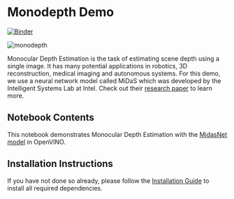 # Monodepth Demo

[![Binder](https://mybinder.org/badge_logo.svg)](https://mybinder.org/v2/gh/openvinotoolkit/openvino_notebooks/HEAD?filepath=notebooks%2F201-vision-monodepth%2F201-vision-monodepth.ipynb)

![monodepth](https://user-images.githubusercontent.com/36741649/127173017-a0bbcf75-db24-4d2c-81b9-616e04ab7cd9.gif)

Monocular Depth Estimation is the task of estimating scene depth using a single image. It has many potential applications in robotics, 3D reconstruction, medical imaging and autonomous systems. For this demo, we use a neural network model called MiDaS which was developed by the Intelligent Systems Lab at Intel. Check out their [research paper](https://arxiv.org/abs/1907.01341) to learn more.

## Notebook Contents

This notebook demonstrates Monocular Depth Estimation with the [MidasNet model](https://github.com/openvinotoolkit/open_model_zoo/blob/master/models/public/midasnet/midasnet.md) in OpenVINO.

## Installation Instructions

If you have not done so already, please follow the [Installation Guide](../../README.md) to install all required dependencies.
